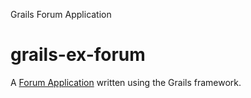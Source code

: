 Grails Forum Application

grails-ex-forum
=============

A [Forum Application](http://grails.asia/grails-forum-application/) written using the Grails framework.
